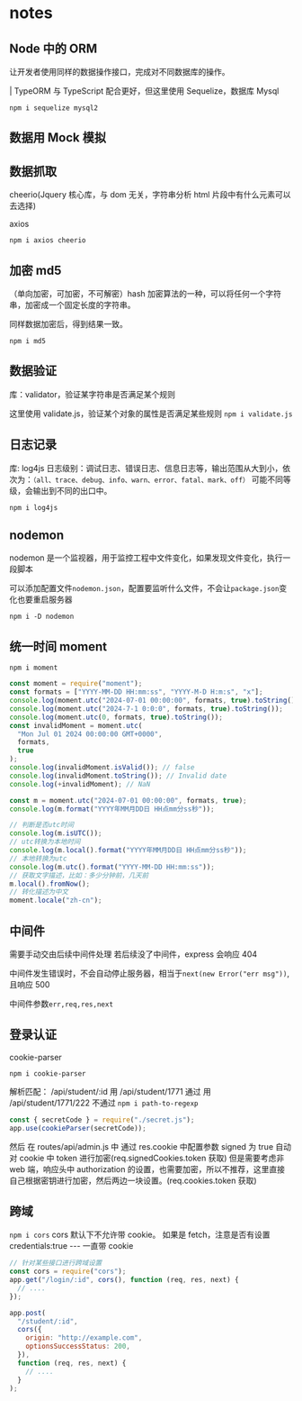 # notes

## Node 中的 ORM

让开发者使用同样的数据操作接口，完成对不同数据库的操作。

| TypeORM 与 TypeScript 配合更好，但这里使用 Sequelize，数据库 Mysql

`npm i sequelize mysql2`

## 数据用 Mock 模拟

## 数据抓取

cheerio(Jquery 核心库，与 dom 无关，字符串分析 html 片段中有什么元素可以去选择)

axios

`npm i axios cheerio`

## 加密 md5

（单向加密，可加密，不可解密）hash 加密算法的一种，可以将任何一个字符串，加密成一个固定长度的字符串。

同样数据加密后，得到结果一致。

`npm i md5`

## 数据验证

库：validator，验证某字符串是否满足某个规则

这里使用 validate.js，验证某个对象的属性是否满足某些规则
`npm i validate.js`

## 日志记录

库: log4js
日志级别：调试日志、错误日志、信息日志等，输出范围从大到小，依次为：`（all、trace、debug、info、warn、error、fatal、mark、off）`
可能不同等级，会输出到不同的出口中。

`npm i log4js`

## nodemon

nodemon 是一个监视器，用于监控工程中文件变化，如果发现文件变化，执行一段脚本

可以添加配置文件`nodemon.json`，配置要监听什么文件，不会让`package.json`变化也要重启服务器

`npm i -D nodemon`

## 统一时间 moment

`npm i moment`

```js
const moment = require("moment");
const formats = ["YYYY-MM-DD HH:mm:ss", "YYYY-M-D H:m:s", "x"];
console.log(moment.utc("2024-07-01 00:00:00", formats, true).toString());
console.log(moment.utc("2024-7-1 0:0:0", formats, true).toString());
console.log(moment.utc(0, formats, true).toString());
const invalidMoment = moment.utc(
  "Mon Jul 01 2024 00:00:00 GMT+0000",
  formats,
  true
);
console.log(invalidMoment.isValid()); // false
console.log(invalidMoment.toString()); // Invalid date
console.log(+invalidMoment); // NaN

const m = moment.utc("2024-07-01 00:00:00", formats, true);
console.log(m.format("YYYY年MM月DD日 HH点mm分ss秒"));

// 判断是否utc时间
console.log(m.isUTC());
// utc转换为本地时间
console.log(m.local().format("YYYY年MM月DD日 HH点mm分ss秒"));
// 本地转换为utc
console.log(m.utc().format("YYYY-MM-DD HH:mm:ss"));
// 获取文字描述，比如：多少分钟前，几天前
m.local().fromNow();
// 转化描述为中文
moment.locale("zh-cn");
```

## 中间件

需要手动交由后续中间件处理
若后续没了中间件，express 会响应 404

中间件发生错误时，不会自动停止服务器，相当于`next(new Error("err msg"))`,且响应 500

中间件参数`err,req,res,next`

## 登录认证

cookie-parser

`npm i cookie-parser`

解析匹配：
/api/student/:id
用 /api/student/1771 通过
用 /api/student/1771/222 不通过
`npm i path-to-regexp`

```js
const { secretCode } = require("./secret.js");
app.use(cookieParser(secretCode));
```

然后 在 routes/api/admin.js 中
通过 res.cookie 中配置参数 signed 为 true
自动对 cookie 中 token 进行加密(req.signedCookies.token 获取)
但是需要考虑非 web 端，响应头中 authorization 的设置，也需要加密，所以不推荐，这里直接自己根据密钥进行加密，然后两边一块设置。(req.cookies.token 获取)

## 跨域

`npm i cors`
cors 默认下不允许带 cookie。
如果是 fetch，注意是否有设置 credentials:true --- 一直带 cookie

```js
// 针对某些接口进行跨域设置
const cors = require("cors");
app.get("/login/:id", cors(), function (req, res, next) {
  // ....
});

app.post(
  "/student/:id",
  cors({
    origin: "http://example.com",
    optionsSuccessStatus: 200,
  }),
  function (req, res, next) {
    // ....
  }
);
```
